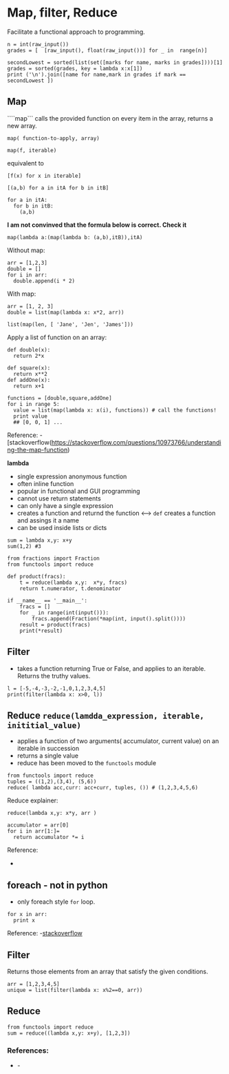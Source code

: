 # Map, filter, Reduce
Facilitate a functional approach to programming.
```
n = int(raw_input())
grades = [  [raw_input(), float(raw_input())] for _ in  range(n)]

secondLowest = sorted(list(set([marks for name, marks in grades])))[1]
grades = sorted(grades, key = lambda x:x[1])
print ('\n').join([name for name,mark in grades if mark == secondLowest ])

```

## Map
````map``` calls the provided function on every item in the array, returns a new array.

```
map( function-to-apply, array)
```

```
map(f, iterable)
```
equivalent to
```
[f(x) for x in iterable]
```

```
[(a,b) for a in itA for b in itB]
```

```
for a in itA:
  for b in itB:
    (a,b)
```
**I am not convinved that the formula below is correct.
Check it**


```
map(lambda a:(map(lambda b: (a,b),itB)),itA)
```

Without map:
```
arr = [1,2,3]
double = []
for i in arr:
  double.append(i * 2)
```

With map:
```
arr = [1, 2, 3]
double = list(map(lambda x: x*2, arr))
```

```
list(map(len, [ 'Jane', 'Jen', 'James']))
```
Apply a list of function on an array:
```
def double(x):
  return 2*x

def square(x):
  return x**2
def addOne(x):
  return x+1

functions = [double,square,addOne]
for i in range 5:
  value = list(map(lambda x: x(i), functions)) # call the functions!
  print value
  ## [0, 0, 1] ...
```

Reference:
-[stackoverflow(https://stackoverflow.com/questions/10973766/understanding-the-map-function)

**lambda**
- single expression anonymous function
- often inline function
- popular in functional and GUI programming
- cannot use return statements
- can only have a single expression
- creates a function and returnd the function <--> ```def``` creates a function and assings it a name
- can be used inside lists or dicts

```
sum = lambda x,y: x+y
sum(1,2) #3
```

```
from fractions import Fraction
from functools import reduce

def product(fracs):
    t = reduce(lambda x,y:  x*y, fracs)
    return t.numerator, t.denominator

if __name__ == '__main__':
    fracs = []
    for _ in range(int(input())):
        fracs.append(Fraction(*map(int, input().split())))
    result = product(fracs)
    print(*result)
```
## Filter
- takes a function returning True or False, and applies to an iterable. Returns the truthy values.

```
l = [-5,-4,-3,-2,-1,0,1,2,3,4,5]
print(filter(lambda x: x>0, l))
```

## Reduce ```reduce(lamdda_expression, iterable, inititial_value)```

- applies a function of two arguments( accumulator, current value) on an iterable in succession
- returns a single value
- reduce has been moved to the ```functools``` module


```
from functools import reduce
tuples = ((1,2),(3,4), (5,6))
reduce( lambda acc,curr: acc+curr, tuples, ()) # (1,2,3,4,5,6)
```
Reduce explainer:
```
reduce(lambda x,y: x*y, arr )
```

```
accumulator = arr[0]
for i in arr[1:]=
  return accumulator *= i
```
Reference:
- [](https://stackoverflow.com/questions/13603361/python-reduce-explanation)

## foreach - not in python
- only foreach style ```for``` loop.

```
for x in arr:
  print x
```

Reference:
-[stackoverflow](https://stackoverflow.com/questions/40346498/python-foreach-equivalent)

## Filter

Returns those elements from an array that satisfy the given conditions.

```
arr = [1,2,3,4,5]
unique = list(filter(lambda x: x%2==0, arr))
```
## Reduce

```
from functools import reduce
sum = reduce((lambda x,y: x+y), [1,2,3])
```

### References:
- [](http://book.pythontips.com/en/latest/map_filter.html)
-[](https://www.python-course.eu/lambda.php)
